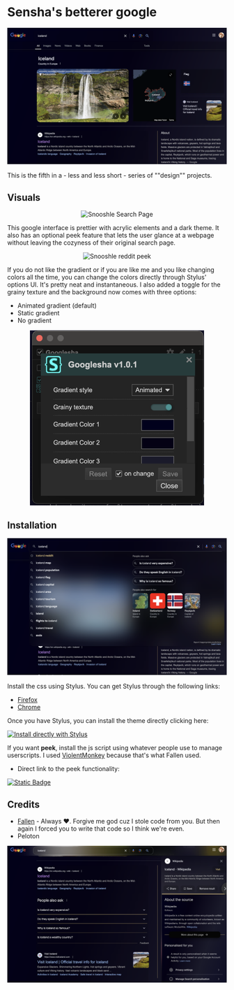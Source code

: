 # Sensha's betterer google

<p align="center">
    <img src="assets/snooshle_overview.png" alt="Snooshle Overview" />
</p>

This is the fifth in a - less and less short - series of ""design"" projects. 

## Visuals 

<p align="center">
    <img src="assets/snooshle_modals.gif" alt="Snooshle Search Page" />
</p>


This google interface is prettier with acrylic elements and a dark theme. It also has an optional peek feature that lets the user glance at a webpage without leaving the cozyness of their original search page. 


<p align="center">
    <img src="assets/snooshle_image_reddit.gif" alt="Snooshle reddit peek" />
</p>


If you do not like the gradient or if you are like me and you like changing colors all the time, you can change the colors directly through Stylus' options UI. It's pretty neat and instantaneous. I also added a toggle for the grainy texture and the background now comes with three options: 
- Animated gradient (default)
- Static gradient
- No gradient
  
<div align="center">
    <img src="assets/snooshle_UI.png" alt="Snooshle UI" width="400"/>
</div>



## Installation 

<p align="center">
    <img src="assets/snooshle_acrylic.png" alt="snooshle_acrylic.png" />
</p>

Install the css using Stylus. You can get Stylus through the following links: 

-   [Firefox](https://addons.mozilla.org/en-US/firefox/addon/styl-us/)
-   [Chrome](https://chromewebstore.google.com/detail/stylus/clngdbkpkpeebahjckkjfobafhncgmne)

Once you have Stylus, you can install the theme directly clicking here: 

[![Install directly with Stylus](https://img.shields.io/badge/Install%20directly%20with-Stylus-238b8b.svg)](https://github.com/senshastic/sensha-betterer-google/raw/refs/heads/main/css/snooshle.user.css)


If you want **peek**, install the js script using whatever people use to manage userscripts. I used [ViolentMonkey](https://violentmonkey.github.io/) because that's what Fallen used. 

- Direct link to the peek functionality: 

[![Static Badge](https://img.shields.io/badge/Install_directly_with-whatever-yellow)](https://github.com/senshastic/sensha-betterer-google/raw/refs/heads/main/js/Snooshle_Peek.user.js)


## Credits 

- [Fallen](https://github.com/FallenStar08) - Always ❤️. Forgive me god cuz I stole code from you. But then again I forced you to write that code so I think we're even. 
- Peloton 


<p align="center">
    <img src="assets/snooshle_right.png" alt="snooshle_right.png" />
</p>

